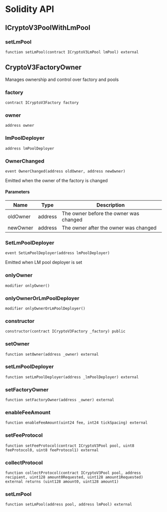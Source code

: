 # Solidity API

## ICryptoV3PoolWithLmPool

### setLmPool

```solidity
function setLmPool(contract ICryptoV3LmPool lmPool) external
```

## CryptoV3FactoryOwner

Manages ownership and control over factory and pools

### factory

```solidity
contract ICryptoV3Factory factory
```

### owner

```solidity
address owner
```

### lmPoolDeployer

```solidity
address lmPoolDeployer
```

### OwnerChanged

```solidity
event OwnerChanged(address oldOwner, address newOwner)
```

Emitted when the owner of the factory is changed

#### Parameters

| Name | Type | Description |
| ---- | ---- | ----------- |
| oldOwner | address | The owner before the owner was changed |
| newOwner | address | The owner after the owner was changed |

### SetLmPoolDeployer

```solidity
event SetLmPoolDeployer(address lmPoolDeployer)
```

Emitted when LM pool deployer is set

### onlyOwner

```solidity
modifier onlyOwner()
```

### onlyOwnerOrLmPoolDeployer

```solidity
modifier onlyOwnerOrLmPoolDeployer()
```

### constructor

```solidity
constructor(contract ICryptoV3Factory _factory) public
```

### setOwner

```solidity
function setOwner(address _owner) external
```

### setLmPoolDeployer

```solidity
function setLmPoolDeployer(address _lmPoolDeployer) external
```

### setFactoryOwner

```solidity
function setFactoryOwner(address _owner) external
```

### enableFeeAmount

```solidity
function enableFeeAmount(uint24 fee, int24 tickSpacing) external
```

### setFeeProtocol

```solidity
function setFeeProtocol(contract ICryptoV3Pool pool, uint8 feeProtocol0, uint8 feeProtocol1) external
```

### collectProtocol

```solidity
function collectProtocol(contract ICryptoV3Pool pool, address recipient, uint128 amount0Requested, uint128 amount1Requested) external returns (uint128 amount0, uint128 amount1)
```

### setLmPool

```solidity
function setLmPool(address pool, address lmPool) external
```

